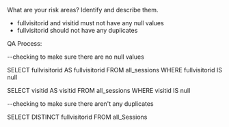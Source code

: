 What are your risk areas? Identify and describe them.

- fullvisitorid and visitid must not have any null values
- fullvisitorid should not have any duplicates 

QA Process:

--checking to make sure there are no null values

SELECT fullvisitorid AS fullvisitorid
FROM all_sessions
WHERE fullvisitorid IS null 

SELECT visitid AS visitid
FROM all_sessions
WHERE visitid IS null

--checking to make sure there aren't any duplicates

SELECT DISTINCT fullvisitorid
FROM all_Sessions


